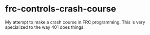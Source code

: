 # frc-controls-crash-course
My attempt to make a crash course in FRC programming. This is very specialized to the way 401 does things.
